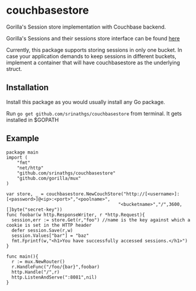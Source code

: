 couchbasestore
==============

Gorilla's Session store implementation with Couchbase backend.

Gorilla's Sessions and their sessions store interface can be found [here](https://github.com/gorilla/sessions)

Currently, this package supports storing sessions in only one bucket. In case your application demands to keep sessions in different buckets, implement a container that will have couchbasestore as the underlying struct.

Installation
----------

Install this package as you would usually install any Go package.

Run `go get github.com/srinathgs/couchbasestore` from terminal. It gets installed in $GOPATH


Example
--------
    
    package main
    import (
        "fmt"
        "net/http"
        "github.com/srinathgs/couchbasestore"
        "github.com/gorilla/mux"
    )
    
    var store, _ = couchbasestore.NewCouchStore("http://[<username>]:[<password>]@<ip>:<port>","<poolname>",
                                              "<bucketname>","/",3600,[]byte("secret-key"))
    func foobar(w http.ResponseWriter, r *http.Request){
      session,err := store.Get(r,"foo") //name is the key against which a cookie is set in the HTTP header
      defer session.Save(r,w)
      session.Values["bar"] = "baz"
      fmt.Fprintf(w,"<h1>You have successfully accessed sessions.</h1>")
    }
    
    func main(){
      r := mux.NewRouter()
      r.HandleFunc("/foo/{bar}",foobar)
      http.Handle("/",r)
      http.ListenAndServe(":8081",nil)
    }

